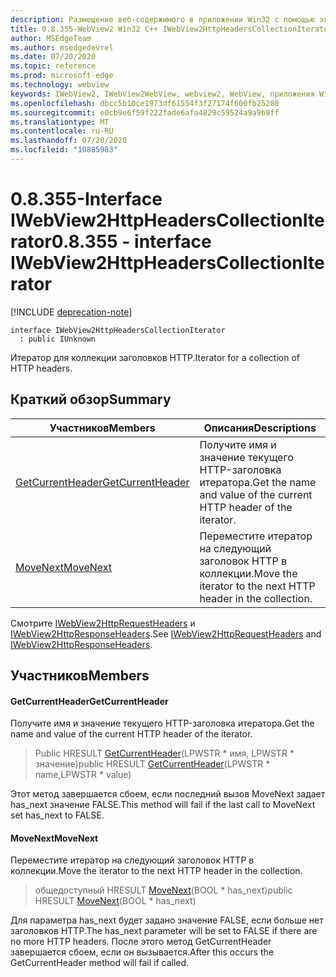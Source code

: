 ```yaml
---
description: Размещение веб-содержимого в приложении Win32 с помощью элемента управления Microsoft Edge WebView2
title: 0.8.355-WebView2 Win32 C++ IWebView2HttpHeadersCollectionIterator
author: MSEdgeTeam
ms.author: msedgedevrel
ms.date: 07/20/2020
ms.topic: reference
ms.prod: microsoft-edge
ms.technology: webview
keywords: IWebView2, IWebView2WebView, webview2, WebView, приложения Win32, Win32, EDGE
ms.openlocfilehash: dbcc5b10ce1973df61554f3f27174f600fb25280
ms.sourcegitcommit: e0cb9e6f59f222fade6afa4829c59524a9a9b9ff
ms.translationtype: MT
ms.contentlocale: ru-RU
ms.lasthandoff: 07/20/2020
ms.locfileid: "10885983"
---
```

# <span data-ttu-id="62ad8-104">0.8.355-Interface IWebView2HttpHeadersCollectionIterator</span><span class="sxs-lookup"><span data-stu-id="62ad8-104">0.8.355 - interface IWebView2HttpHeadersCollectionIterator</span></span> 

[!INCLUDE [deprecation-note](../../includes/deprecation-note.md)]

```
interface IWebView2HttpHeadersCollectionIterator
  : public IUnknown
```

<span data-ttu-id="62ad8-105">Итератор для коллекции заголовков HTTP.</span><span class="sxs-lookup"><span data-stu-id="62ad8-105">Iterator for a collection of HTTP headers.</span></span>

## <span data-ttu-id="62ad8-106">Краткий обзор</span><span class="sxs-lookup"><span data-stu-id="62ad8-106">Summary</span></span>

 <span data-ttu-id="62ad8-107">Участников</span><span class="sxs-lookup"><span data-stu-id="62ad8-107">Members</span></span>                        | <span data-ttu-id="62ad8-108">Описания</span><span class="sxs-lookup"><span data-stu-id="62ad8-108">Descriptions</span></span>
--------------------------------|---------------------------------------------
[<span data-ttu-id="62ad8-109">GetCurrentHeader</span><span class="sxs-lookup"><span data-stu-id="62ad8-109">GetCurrentHeader</span></span>](#getcurrentheader) | <span data-ttu-id="62ad8-110">Получите имя и значение текущего HTTP-заголовка итератора.</span><span class="sxs-lookup"><span data-stu-id="62ad8-110">Get the name and value of the current HTTP header of the iterator.</span></span>
[<span data-ttu-id="62ad8-111">MoveNext</span><span class="sxs-lookup"><span data-stu-id="62ad8-111">MoveNext</span></span>](#movenext) | <span data-ttu-id="62ad8-112">Переместите итератор на следующий заголовок HTTP в коллекции.</span><span class="sxs-lookup"><span data-stu-id="62ad8-112">Move the iterator to the next HTTP header in the collection.</span></span>

<span data-ttu-id="62ad8-113">Смотрите [IWebView2HttpRequestHeaders](IWebView2HttpRequestHeaders.md) и [IWebView2HttpResponseHeaders](IWebView2HttpResponseHeaders.md).</span><span class="sxs-lookup"><span data-stu-id="62ad8-113">See [IWebView2HttpRequestHeaders](IWebView2HttpRequestHeaders.md) and [IWebView2HttpResponseHeaders](IWebView2HttpResponseHeaders.md).</span></span>

## <span data-ttu-id="62ad8-114">Участников</span><span class="sxs-lookup"><span data-stu-id="62ad8-114">Members</span></span>

#### <span data-ttu-id="62ad8-115">GetCurrentHeader</span><span class="sxs-lookup"><span data-stu-id="62ad8-115">GetCurrentHeader</span></span> 

<span data-ttu-id="62ad8-116">Получите имя и значение текущего HTTP-заголовка итератора.</span><span class="sxs-lookup"><span data-stu-id="62ad8-116">Get the name and value of the current HTTP header of the iterator.</span></span>

> <span data-ttu-id="62ad8-117">Public HRESULT [GetCurrentHeader](#getcurrentheader)(LPWSTR \* имя, LPWSTR \* значение)</span><span class="sxs-lookup"><span data-stu-id="62ad8-117">public HRESULT [GetCurrentHeader](#getcurrentheader)(LPWSTR \* name,LPWSTR \* value)</span></span>

<span data-ttu-id="62ad8-118">Этот метод завершается сбоем, если последний вызов MoveNext задает has_next значение FALSE.</span><span class="sxs-lookup"><span data-stu-id="62ad8-118">This method will fail if the last call to MoveNext set has_next to FALSE.</span></span>

#### <span data-ttu-id="62ad8-119">MoveNext</span><span class="sxs-lookup"><span data-stu-id="62ad8-119">MoveNext</span></span> 

<span data-ttu-id="62ad8-120">Переместите итератор на следующий заголовок HTTP в коллекции.</span><span class="sxs-lookup"><span data-stu-id="62ad8-120">Move the iterator to the next HTTP header in the collection.</span></span>

> <span data-ttu-id="62ad8-121">общедоступный HRESULT [MoveNext](#movenext)(BOOL \* has_next)</span><span class="sxs-lookup"><span data-stu-id="62ad8-121">public HRESULT [MoveNext](#movenext)(BOOL \* has_next)</span></span>

<span data-ttu-id="62ad8-122">Для параметра has_next будет задано значение FALSE, если больше нет заголовков HTTP.</span><span class="sxs-lookup"><span data-stu-id="62ad8-122">The has_next parameter will be set to FALSE if there are no more HTTP headers.</span></span> <span data-ttu-id="62ad8-123">После этого метод GetCurrentHeader завершается сбоем, если он вызывается.</span><span class="sxs-lookup"><span data-stu-id="62ad8-123">After this occurs the GetCurrentHeader method will fail if called.</span></span>

